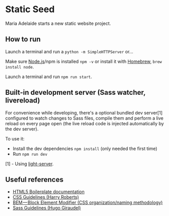 # Static Seed

Maria Adelaide starts a new static website project.

## How to run

Launch a terminal and run a `python -m SimpleHTTPServer` or...

Make sure [Node.js](https://nodejs.org/en/)/npm is installed `npm -v` or install it with [Homebrew](https://brew.sh), `brew install node`.

Launch a terminal and run `npm run start`.

## Built-in development server (Sass watcher, livereload)

For convenience while developing, there's a optional bundled dev server[1] configured to watch changes to Sass files, compile them and perform a live reload on every page open (the live reload code is injected automatically by the dev server).

To use it:

- Install the dev dependencies `npm install` (only needed the first time) 
- Run `npm run dev`

[1] - Using [light-server](https://github.com/txchen/light-server).

## Useful references

- [HTML5 Boilerplate documentation](https://github.com/h5bp/html5-boilerplate/blob/master/dist/doc/TOC.md)
- [CSS Guidelines (Harry Roberts)](https://cssguidelin.es)
- [BEM — Block Element Modifier (CSS organization/naming methodology)](http://getbem.com)
- [Sass Guidelines (Hugo Giraudel)](https://sass-guidelin.es)